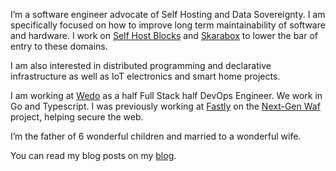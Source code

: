 I’m a software engineer advocate of Self Hosting and Data Sovereignty. I am specifically focused on how to improve long term maintainability of software and hardware. I work on [Self Host Blocks](https://github.com/ibizaman/selfhostblocks) and [Skarabox](https://github.com/ibizaman/skarabox) to lower the bar of entry to these domains.

I am also interested in distributed programming and declarative infrastructure as well as IoT electronics and smart home projects.

I am working at [Wedo](https://wedo.com/) as a half Full Stack half DevOps Engineer. We work in Go and Typescript.
I was previously working at [Fastly](https://www.fastly.com/) on the [Next-Gen Waf](https://www.fastly.com/products/web-application-api-protection) project, helping secure the web.

I’m the father of 6 wonderful children and married to a wonderful wife.

You can read my blog posts on my [blog](https://blog.tiserbox.com).
